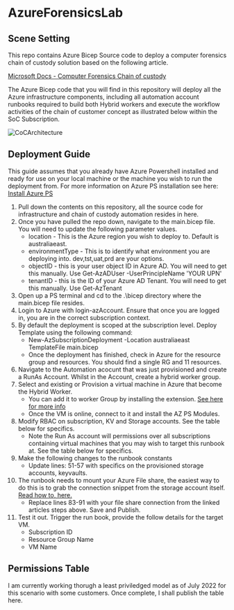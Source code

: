 # AzureForensicsLab

## Scene Setting

This repo contains Azure Bicep Source code to deploy a computer forensics chain of custody solution based on the following article.

[Microsoft Docs - Computer Forensics Chain of custody](https://docs.microsoft.com/en-us/azure/architecture/example-scenario/forensics/)

The Azure Bicep code that you will find in this repository will deploy all the Azure infrastructure components, including all automation account runbooks required to build both Hybrid workers and execute the workflow activities of the chain of customer concept as illustrated below within the SoC Subscription.

![CoCArchitecture](https://docs.microsoft.com/en-us/azure/architecture/example-scenario/forensics/media/chain-of-custody.png)

## Deployment Guide

This guide assumes that you already have Azure Powershell installed and ready for use on your local machine or the machine you wish to run the deployment from. For more information on Azure PS installation see here: [Install Azure PS](https://docs.microsoft.com/en-us/powershell/azure/install-az-ps?msclkid=22b33880cf1b11eca24aab5d7e475a88&view=azps-7.5.0#installation)

1. Pull down the contents on this repository, all the source code for infrastructure and chain of custody automation resides in here.
2. Once you have pulled the repo down, navigate to the main.bicep file. You will need to update the following parameter values.
    - location  - This is the Azure region you wish to deploy to. Default is australiaeast.
    - environmentType - This is to identify what environment you are deploying into. dev,tst,uat,prd are your options.
    - objectID - this is your user object ID in Azure AD. You will need to get this manually. Use Get-AzADUser -UserPrincipleName 'YOUR UPN'
    - tenantID - this is the ID of your Azure AD Tenant. You will need to get this manually. Use Get-AzTenant
3. Open up a PS terminal and cd to the .\bicep directory where the main.bicep file resides.
4. Login to Azure with login-azAccount. Ensure that once you are logged in, you are in the correct subscription context.
5. By default the deployment is scoped at the subscription level. Deploy Template using the following command:
    - New-AzSubscriptionDeployment -Location australiaeast TemplateFile main.bicep
    - Once the deployment has finished, check in Azure for the resource group and resources. You should find a single RG and 11 resources.
6. Navigate to the Automation acocunt that was just provisioned and create a RunAs Account. Whilst in the Account, create a hybrid worker group.
7. Select and existing or Provision a virtual machine in Azure that become the Hybrid Worker.
    - You can add it  to worker Group by installing the extension. [See here for more info](https://docs.microsoft.com/en-us/azure/automation/extension-based-hybrid-runbook-worker-install?tabs=windows)  
    - Once the VM is online, connect to it and install the AZ PS Modules.
8. Modify RBAC on subscription, KV and Storage accounts. See the table below for specifics.
    - Note the Run As account will permissions over all subscriptions containing virtual machines that you may wish to target this runbook at. See the table below for specifics.
9. Make the following changes to the runbook constants
    - Update lines: 51-57 with specifics on the provisioned storage accounts, keyvaults.
10. The runbook needs to mount your Azure File share, the easiest way to do this is to grab the connection snippet from the storage account itself. [Read how to, here.](https://docs.microsoft.com/en-us/azure/storage/files/storage-how-to-use-files-windows#using-an-azure-file-share-with-windows)
    - Replace lines  83-91 with your file share connection from the linked articles steps above.
    Save and Publish.
11. Test it out. Trigger the run book, provide the follow details for the target VM.
    - Subscription ID
    - Resource Group Name
    - VM Name

## Permissions Table

I am currently working thorugh a least priviledged model as of July 2022 for this scenario with some customers. Once complete, I shall publish the table here.
